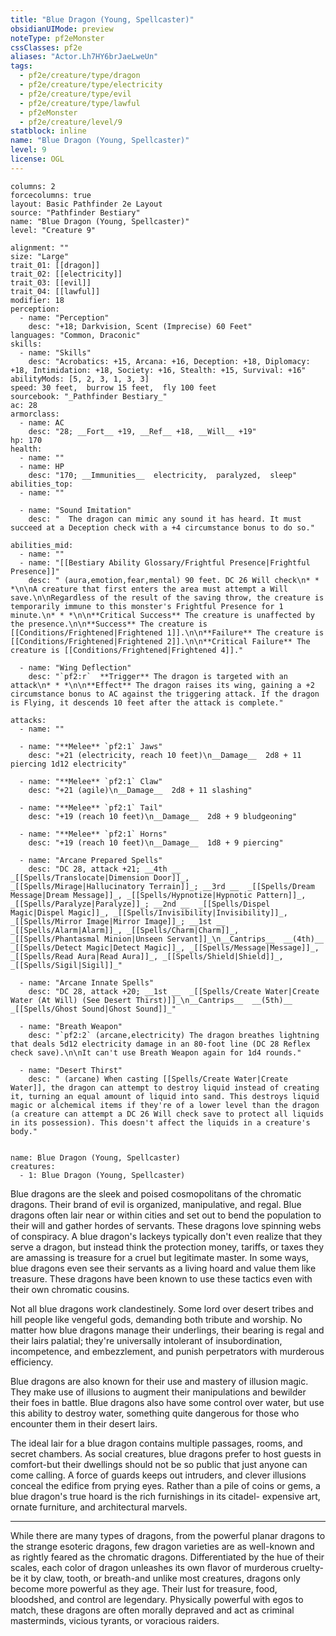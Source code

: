 ```yaml
---
title: "Blue Dragon (Young, Spellcaster)"
obsidianUIMode: preview
noteType: pf2eMonster
cssClasses: pf2e
aliases: "Actor.Lh7HY6brJaeLweUn" 
tags:
  - pf2e/creature/type/dragon
  - pf2e/creature/type/electricity
  - pf2e/creature/type/evil
  - pf2e/creature/type/lawful
  - pf2eMonster
  - pf2e/creature/level/9
statblock: inline
name: "Blue Dragon (Young, Spellcaster)"
level: 9
license: OGL
---
```


```statblock
columns: 2
forcecolumns: true
layout: Basic Pathfinder 2e Layout
source: "Pathfinder Bestiary"
name: "Blue Dragon (Young, Spellcaster)"
level: "Creature 9"

alignment: ""
size: "Large"
trait_01: [[dragon]]
trait_02: [[electricity]]
trait_03: [[evil]]
trait_04: [[lawful]]
modifier: 18
perception:
  - name: "Perception"
    desc: "+18; Darkvision, Scent (Imprecise) 60 Feet"
languages: "Common, Draconic"
skills:
  - name: "Skills"
    desc: "Acrobatics: +15, Arcana: +16, Deception: +18, Diplomacy: +18, Intimidation: +18, Society: +16, Stealth: +15, Survival: +16"
abilityMods: [5, 2, 3, 1, 3, 3]
speed: 30 feet,  burrow 15 feet,  fly 100 feet
sourcebook: "_Pathfinder Bestiary_"
ac: 28
armorclass:
  - name: AC
    desc: "28; __Fort__ +19, __Ref__ +18, __Will__ +19"
hp: 170
health:
  - name: ""
  - name: HP
    desc: "170; __Immunities__  electricity,  paralyzed,  sleep"
abilities_top:
  - name: ""

  - name: "Sound Imitation"
    desc: "  The dragon can mimic any sound it has heard. It must succeed at a Deception check with a +4 circumstance bonus to do so."

abilities_mid:
  - name: ""
  - name: "[[Bestiary Ability Glossary/Frightful Presence|Frightful Presence]]"
    desc: " (aura,emotion,fear,mental) 90 feet. DC 26 Will check\n* * *\n\nA creature that first enters the area must attempt a Will save.\n\nRegardless of the result of the saving throw, the creature is temporarily immune to this monster's Frightful Presence for 1 minute.\n* * *\n\n**Critical Success** The creature is unaffected by the presence.\n\n**Success** The creature is [[Conditions/Frightened|Frightened 1]].\n\n**Failure** The creature is [[Conditions/Frightened|Frightened 2]].\n\n**Critical Failure** The creature is [[Conditions/Frightened|Frightened 4]]."

  - name: "Wing Deflection"
    desc: "`pf2:r`  **Trigger** The dragon is targeted with an attack\n* * *\n\n**Effect** The dragon raises its wing, gaining a +2 circumstance bonus to AC against the triggering attack. If the dragon is Flying, it descends 10 feet after the attack is complete."

attacks:
  - name: ""

  - name: "**Melee** `pf2:1` Jaws"
    desc: "+21 (electricity, reach 10 feet)\n__Damage__  2d8 + 11 piercing 1d12 electricity"

  - name: "**Melee** `pf2:1` Claw"
    desc: "+21 (agile)\n__Damage__  2d8 + 11 slashing"

  - name: "**Melee** `pf2:1` Tail"
    desc: "+19 (reach 10 feet)\n__Damage__  2d8 + 9 bludgeoning"

  - name: "**Melee** `pf2:1` Horns"
    desc: "+19 (reach 10 feet)\n__Damage__  1d8 + 9 piercing"

  - name: "Arcane Prepared Spells"
    desc: "DC 28, attack +21; __4th __  _[[Spells/Translocate|Dimension Door]]_, _[[Spells/Mirage|Hallucinatory Terrain]]_; __3rd __  _[[Spells/Dream Message|Dream Message]]_, _[[Spells/Hypnotize|Hypnotic Pattern]]_, _[[Spells/Paralyze|Paralyze]]_; __2nd __  _[[Spells/Dispel Magic|Dispel Magic]]_, _[[Spells/Invisibility|Invisibility]]_, _[[Spells/Mirror Image|Mirror Image]]_; __1st __  _[[Spells/Alarm|Alarm]]_, _[[Spells/Charm|Charm]]_, _[[Spells/Phantasmal Minion|Unseen Servant]]_\n__Cantrips__  __(4th)__ _[[Spells/Detect Magic|Detect Magic]]_, _[[Spells/Message|Message]]_, _[[Spells/Read Aura|Read Aura]]_, _[[Spells/Shield|Shield]]_, _[[Spells/Sigil|Sigil]]_"

  - name: "Arcane Innate Spells"
    desc: "DC 28, attack +20; __1st __  _[[Spells/Create Water|Create Water (At Will) (See Desert Thirst)]]_\n__Cantrips__  __(5th)__ _[[Spells/Ghost Sound|Ghost Sound]]_"

  - name: "Breath Weapon"
    desc: "`pf2:2` (arcane,electricity) The dragon breathes lightning that deals 5d12 electricity damage in an 80-foot line (DC 28 Reflex check save).\n\nIt can't use Breath Weapon again for 1d4 rounds."

  - name: "Desert Thirst"
    desc: " (arcane) When casting [[Spells/Create Water|Create Water]], the dragon can attempt to destroy liquid instead of creating it, turning an equal amount of liquid into sand. This destroys liquid magic or alchemical items if they're of a lower level than the dragon (a creature can attempt a DC 26 Will check save to protect all liquids in its possession). This doesn't affect the liquids in a creature's body."
 
```

```encounter-table
name: Blue Dragon (Young, Spellcaster)
creatures:
  - 1: Blue Dragon (Young, Spellcaster)
```



Blue dragons are the sleek and poised cosmopolitans of the chromatic dragons. Their brand of evil is organized, manipulative, and regal. Blue dragons often lair near or within cities and set out to bend the population to their will and gather hordes of servants. These dragons love spinning webs of conspiracy. A blue dragon's lackeys typically don't even realize that they serve a dragon, but instead think the protection money, tariffs, or taxes they are amassing is treasure for a cruel but legitimate master. In some ways, blue dragons even see their servants as a living hoard and value them like treasure. These dragons have been known to use these tactics even with their own chromatic cousins.

Not all blue dragons work clandestinely. Some lord over desert tribes and hill people like vengeful gods, demanding both tribute and worship. No matter how blue dragons manage their underlings, their bearing is regal and their lairs palatial; they're universally intolerant of insubordination, incompetence, and embezzlement, and punish perpetrators with murderous efficiency.

Blue dragons are also known for their use and mastery of illusion magic. They make use of illusions to augment their manipulations and bewilder their foes in battle. Blue dragons also have some control over water, but use this ability to destroy water, something quite dangerous for those who encounter them in their desert lairs.

The ideal lair for a blue dragon contains multiple passages, rooms, and secret chambers. As social creatures, blue dragons prefer to host guests in comfort-but their dwellings should not be so public that just anyone can come calling. A force of guards keeps out intruders, and clever illusions conceal the edifice from prying eyes. Rather than a pile of coins or gems, a blue dragon's true hoard is the rich furnishings in its citadel- expensive art, ornate furniture, and architectural marvels.

* * *

While there are many types of dragons, from the powerful planar dragons to the strange esoteric dragons, few dragon varieties are as well-known and as rightly feared as the chromatic dragons. Differentiated by the hue of their scales, each color of dragon unleashes its own flavor of murderous cruelty-be it by claw, tooth, or breath-and unlike most creatures, dragons only become more powerful as they age. Their lust for treasure, food, bloodshed, and control are legendary. Physically powerful with egos to match, these dragons are often morally depraved and act as criminal masterminds, vicious tyrants, or voracious raiders.

